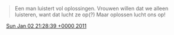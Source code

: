 > Een man luistert vol oplossingen\. Vrouwen willen dat we alleen luisteren, want dat lucht ze op\(?\) Maar oplossen lucht ons op\!

<img src="../../media/tweet.ico" width="12" /> [Sun Jan 02 21:28:39 +0000 2011](https://twitter.com/DromerDenker/status/21679288893833216)